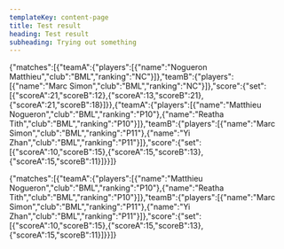 ```yaml
---
templateKey: content-page
title: Test result
heading: Test result
subheading: Trying out something
---
```

<scoreboard>{"matches":[{"teamA":{"players":[{"name":"Nogueron Matthieu","club":"BML","ranking":"NC"}]},"teamB":{"players":[{"name":"Marc Simon","club":"BML","ranking":"NC"}]},"score":{"set":[{"scoreA":21,"scoreB":12},{"scoreA":13,"scoreB":21},{"scoreA":21,"scoreB":18}]}},{"teamA":{"players":[{"name":"Matthieu Nogueron","club":"BML","ranking":"P10"},{"name":"Reatha Tith","club":"BML","ranking":"P10"}]},"teamB":{"players":[{"name":"Marc Simon","club":"BML","ranking":"P11"},{"name":"Yi Zhan","club":"BML","ranking":"P11"}]},"score":{"set":[{"scoreA":10,"scoreB":15},{"scoreA":15,"scoreB":13},{"scoreA":15,"scoreB":11}]}}]}</scoreboard>

<scoreboard>{"matches":[{"teamA":{"players":[{"name":"Matthieu Nogueron","club":"BML","ranking":"P10"},{"name":"Reatha Tith","club":"BML","ranking":"P10"}]},"teamB":{"players":[{"name":"Marc Simon","club":"BML","ranking":"P11"},{"name":"Yi Zhan","club":"BML","ranking":"P11"}]},"score":{"set":[{"scoreA":10,"scoreB":15},{"scoreA":15,"scoreB":13},{"scoreA":15,"scoreB":11}]}}]}</scoreboard>